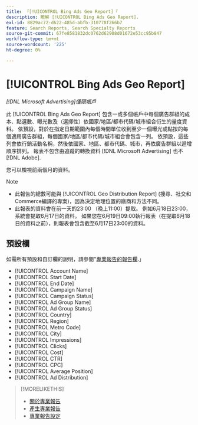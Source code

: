 ```yaml
---
title: 『[!UICONTROL Bing Ads Geo Report]『
description: 瞭解 [!UICONTROL Bing Ads Geo Report].
exl-id: 8829ac72-d622-485d-abfb-310778f266b7
feature: Search Reports, Search Specialty Reports
source-git-commit: 67fe8581832dc0762d62908d01672e53cc95b847
workflow-type: tm+mt
source-wordcount: '225'
ht-degree: 0%

---
```


# [!UICONTROL Bing Ads Geo Report]

*[!DNL Microsoft Advertising]僅限帳戶*

此 [!UICONTROL Bing Ads Geo Report] 包含一或多個帳戶中每個廣告群組的成本、點選數、曝光數及（選擇性）依國家/地區/都市代碼/城市組合衍生的量度資料。 依預設，對於在指定日期範圍內每個時間單位收到至少一個曝光或點按的每個適用廣告群組，每個國家/地區/都市代碼/城市組合會包含一列。 依預設，這些列會依行銷活動名稱，然後依國家、地區、都市代碼、城市，再依廣告群組以遞增順序排列。 報表不包含由追蹤的轉換資料 [!DNL Microsoft Advertising] 也不 [!DNL Adobe].

您可以檢視前兩個月的資料。

>[!NOTE]
>
>* 此報告的總數可能與 [!UICONTROL Geo Distribution Report] (搜尋、社交和Commerce編譯的專案)，因為決定地理位置的廠商和方法不同。
>* 此報表的資料會在前一天的23:00 （晚上11:00）提取。 例如6月18日23:00，系統會提取6月17日的資料。 如果您在6月19日09:00執行報表（在提取6月18日的資料之前），則報表會包含截至6月17日23:00的資料。

## 預設欄

如需所有預設和自訂欄的說明，請參閱&quot;[專業報告的報告欄](specialty-report-columns.md).」

* [!UICONTROL Account Name]
* [!UICONTROL Start Date]
* [!UICONTROL End Date]
* [!UICONTROL Campaign Name]
* [!UICONTROL Campaign Status]
* [!UICONTROL Ad Group Name]
* [!UICONTROL Ad Group Status]
* [!UICONTROL Country]
* [!UICONTROL Region]
* [!UICONTROL Metro Code]
* [!UICONTROL City]
* [!UICONTROL Impressions]
* [!UICONTROL Clicks]
* [!UICONTROL Cost]
* [!UICONTROL CTR]
* [!UICONTROL CPC]
* [!UICONTROL Average Position]
* [!UICONTROL Ad Distribution]

>[!MORELIKETHIS]
>
>* [關於專業報告](specialty-report-about.md)
>* [產生專業報告](specialty-report-generate.md)
>* [專業報告設定](specialty-report-settings.md)
